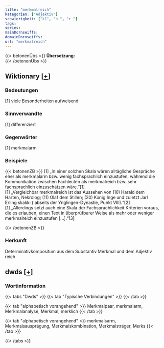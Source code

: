 ```yaml
---
title: "merkmalreich"
kategorien: ["Adjektiv"]
schwierigkeit: ["k1", "h_", "r_"]
tags:
series:
mainDornseiffs:
domainDornseiffs:
url: "merkmalreich"
---
```


{{< betonenÜbs >}}
**Übersetzung:**  
{{< /betonenÜbs >}}

## Wiktionary [[+](https://de.wiktionary.org/wiki/merkmalreich)]

### Bedeutungen
[1] viele Besonderheiten aufweisend  

### Sinnverwandte
[1] differenziert  

### Gegenwörter
[1] merkmalarm  

### Beispiele
{{< betonenZB >}}
[1] „In einer solchen Skala wären alltägliche Gespräche eher als merkmalarm bzw. wenig fachsprachlich einzustufen, während die Kommunikation zwischen Fachleuten als merkmalreich bzw. sehr fachsprachlich einzuschätzen wäre.“[1]  
[1] „Vergleichbar merkmalreich ist das Aussehen von (10) Harald dem Harten, Nekrolog; (11) Olaf dem Stillen; (20) Konig Inge und zuletzt Jarl Erling skakki ( abseits der Ynglingen-Dynastie, Punkt VIII).“[2]  
[1] „Allerdings setzt auch eine Skala der Fachsprachlichkeit Kriterien voraus, die es erlauben, einen Text in überprüfbarer Weise als mehr oder weniger merkmalreich einzustufen […].“[3]  

{{< /betonenZB >}}
### Herkunft
Determinativkompositum aus dem Substantiv Merkmal und dem Adjektiv reich  



## dwds [[+](https://www.dwds.de/wb/merkmalreich)]

### Wortinformation
{{< tabs "Dwds" >}}
{{< tab "Typische Verbindungen" >}}
{{< /tab >}}

{{< tab "alphabetisch vorangehend" >}}
Merkmalpaar, merkmalarm, Merkmalanalyse, Merkmal, merklich
{{< /tab >}}

{{< tab "alphabetisch vorangehend" >}}
merkmalsarm, Merkmalsausprägung, Merkmalskombination, Merkmalsträger, Merks
{{< /tab >}}

{{< /tabs >}}

